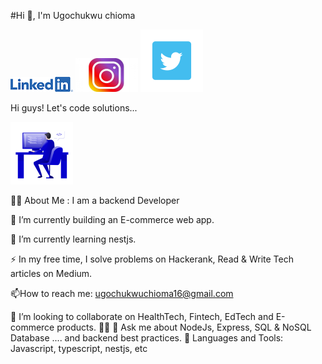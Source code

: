 
#Hi 👋, I'm Ugochukwu chioma


[![Alt text](LI-Logo14.png)](https://www.linkedin.com/in/chioma-ugochukwu/) [![Alt text](insta.png)](https://www.instagram.com/itzs_chiommy/?next=%2F)
[![Alt text](twitter.png)](https://twitter.com/UgoChiomadev)


Hi guys! Let's code solutions... 


![Alt text](picgit.png)

👨‍💻 About Me :
I am a backend Developer 

🔭 I’m currently building an E-commerce web app.

🌱 I’m currently learning nestjs.

⚡ In my free time, I solve problems on Hackerank, Read & Write Tech articles on Medium.

📫How to reach me: ugochukwuchioma16@gmail.com

👯 I’m looking to collaborate on HealthTech, Fintech, EdTech and E-commerce products.
👨🏻‍
💬 Ask me about NodeJs, Express, SQL & NoSQL Database .... and backend best practices.
🧰 Languages and Tools:
Javascript, typescript, nestjs, etc

